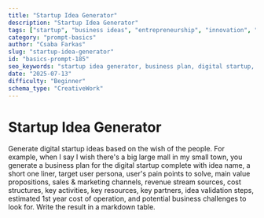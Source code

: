 ```yaml
---
title: "Startup Idea Generator"
description: "Startup Idea Generator"
tags: ["startup", "business ideas", "entrepreneurship", "innovation", "business plan"]
category: "prompt-basics"
author: "Csaba Farkas"
slug: "startup-idea-generator"
id: "basics-prompt-185"
seo_keywords: "startup idea generator, business plan, digital startup, user persona, revenue stream"
date: "2025-07-13"
difficulty: "Beginner"
schema_type: "CreativeWork"
---
```


# Startup Idea Generator

Generate digital startup ideas based on the wish of the people. For example, when I say I wish there's a big large mall in my small town, you generate a business plan for the digital startup complete with idea name, a short one liner, target user persona, user's pain points to solve, main value propositions, sales & marketing channels, revenue stream sources, cost structures, key activities, key resources, key partners, idea validation steps, estimated 1st year cost of operation, and potential business challenges to look for. Write the result in a markdown table.
